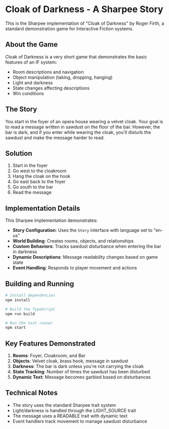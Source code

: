 # Cloak of Darkness - A Sharpee Story

This is the Sharpee implementation of "Cloak of Darkness" by Roger Firth, a standard demonstration game for Interactive Fiction systems.

## About the Game

Cloak of Darkness is a very short game that demonstrates the basic features of an IF system:
- Room descriptions and navigation
- Object manipulation (taking, dropping, hanging)
- Light and darkness
- State changes affecting descriptions
- Win conditions

## The Story

You start in the foyer of an opera house wearing a velvet cloak. Your goal is to read a message written in sawdust on the floor of the bar. However, the bar is dark, and if you enter while wearing the cloak, you'll disturb the sawdust and make the message harder to read.

## Solution

1. Start in the foyer
2. Go west to the cloakroom
3. Hang the cloak on the hook
4. Go east back to the foyer
5. Go south to the bar
6. Read the message

## Implementation Details

This Sharpee implementation demonstrates:
- **Story Configuration**: Uses the `Story` interface with language set to "en-us"
- **World Building**: Creates rooms, objects, and relationships
- **Custom Behaviors**: Tracks sawdust disturbance when entering the bar in darkness
- **Dynamic Descriptions**: Message readability changes based on game state
- **Event Handling**: Responds to player movement and actions

## Building and Running

```bash
# Install dependencies
npm install

# Build the TypeScript
npm run build

# Run the test runner
npm start
```

## Key Features Demonstrated

1. **Rooms**: Foyer, Cloakroom, and Bar
2. **Objects**: Velvet cloak, brass hook, message in sawdust
3. **Darkness**: The bar is dark unless you're not carrying the cloak
4. **State Tracking**: Number of times the sawdust has been disturbed
5. **Dynamic Text**: Message becomes garbled based on disturbances

## Technical Notes

- The story uses the standard Sharpee trait system
- Light/darkness is handled through the LIGHT_SOURCE trait
- The message uses a READABLE trait with dynamic text
- Event handlers track movement to manage sawdust disturbance
